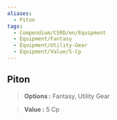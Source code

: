 ```yaml
---
aliases:
  - Piton
tags:
  - Compendium/CSRD/en/Equipment
  - Equipment/Fantasy
  - Equipment/Utility-Gear
  - Equipment/Value/5-Cp
---
```

  
    
## Piton    
    
>    
> **Options :** Fantasy, Utility Gear    
> **Value :** 5 Cp